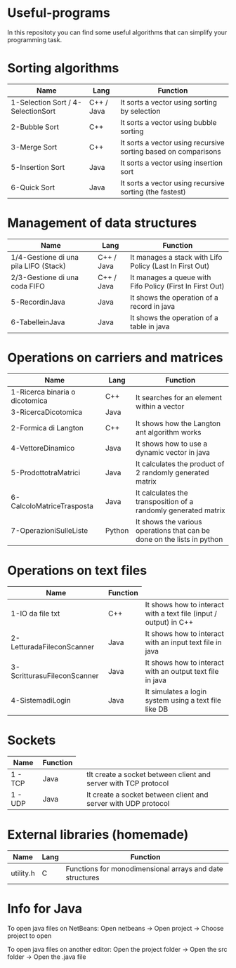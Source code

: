 # Useful-programs
In this repositoty you can find some useful algorithms that can simplify your programming task.

# Sorting algorithms
<table align="center">
  <thead>
    <tr><th>Name</th> <th>Lang</th> <th>Function</th></tr>
  </thead>

  <tbody>
    <tr><td>1-Selection Sort / 4-SelectionSort</td> <td>C++ / Java</td> <td>It sorts a vector using sorting by selection</td></tr>
    <tr><td>2-Bubble Sort</td> <td>C++</td> <td>It sorts a vector using bubble sorting</td></tr>
    <tr><td>3-Merge Sort</td> <td>C++</td> <td>It sorts a vector using recursive sorting based on comparisons</td></tr>
    <tr><td>5-Insertion Sort</td> <td>Java</td> <td>It sorts a vector using insertion sort</td></tr>
    <tr><td>6-Quick Sort</td> <td>Java</td> <td>It sorts a vector using recursive sorting (the fastest)</td></tr>
  </tbody>
</table>

# Management of data structures
<table align="center">
  <thead>
    <tr><th>Name</th> <th>Lang</th> <th>Function</th></tr>
  </thead>

  <tbody>
    <tr><td>1/4-Gestione di una pila LIFO (Stack)</td> <td>C++ / Java</td> <td>It manages a stack with Lifo Policy (Last In First Out)</td></tr>
    <tr><td>2/3-Gestione di una coda FIFO</td> <td>C++ / Java</td> <td>It manages a queue with Fifo Policy (First In First Out)</td></tr>
    <tr><td>5-RecordinJava</td> <td>Java</td> <td>It shows the operation of a record in java</td></tr>
    <tr><td>6-TabelleinJava</td> <td>Java</td> <td>It shows the operation of a table in java</td></tr>
  </tbody>
</table>

# Operations on carriers and matrices
<table align="center">
  <thead>
    <tr><th>Name</th> <th>Lang</th> <th>Function</th></tr>
  </thead>

  <tbody>
    <tr><td>1-Ricerca binaria o dicotomica</td>  <td>C++</td></td> <td rowspan="2">It searches for an element within a vector</td></tr>
    <tr><td>3-RicercaDicotomica</td> <td>Java</td></tr>
    <tr><td>2-Formica di Langton</td> <td>C++</td> <td>It shows how the Langton ant algorithm works</td></tr>
    <tr><td>4-VettoreDinamico</td> <td>Java</td> <td>It shows how to use a dynamic vector in java</td></tr>
    <tr><td>5-ProdottotraMatrici</td> <td>Java</td> <td>It calculates the product of 2 randomly generated matrix</td></tr>
    <tr><td>6-CalcoloMatriceTrasposta</td> <td>Java</td> <td>It calculates the transposition of a randomly generated matrix</td></tr>
    <tr><td>7-OperazioniSulleListe</td> <td>Python</td> <td>It shows the various operations that can be done on the lists in python</td></tr>
  </tbody>
</table>

# Operations on text files
<table align="center">
  <thead>
    <tr><th>Name</th> <th>Function</th></tr>
  </thead>

  <tbody>
    <tr><td>1-IO da file txt</td> <td>C++</td> <td>It shows how to interact with a text file (input / output) in C++</td></tr>
    <tr><td>2-LetturadaFileconScanner</td> <td>Java</td></td> <td>It shows how to interact with an input text file in java</td></tr>
    <tr><td>3-ScritturasuFileconScanner</td> <td>Java</td> <td>It shows how to interact with an output text file in java</td></tr>
    <tr><td>4-SistemadiLogin</td> <td>Java</td> <td>It simulates a login system using a text file like DB</td></tr>
  </tbody>
</table>

# Sockets
<table align="center">
  <thead>
    <tr><th>Name</th> <th>Function</th></tr>
  </thead>

  <tbody>
    <tr><td>1 - TCP</td></td> <td>Java<td> <td>tIt create a socket between client and server with TCP protocol</td></tr>
    <tr><td>1 - UDP</td></td> <td>Java<td> <td>It create a socket between client and server with UDP protocol</td></tr>
  </tbody>
</table>

# External libraries (homemade)
<table align="center">
  <thead>
    <tr><th>Name</th> <th>Lang</th> <th>Function</th></tr>
  </thead>

  <tbody>
    <tr><td>utility.h</td> <td>C</td> <td>Functions for monodimensional arrays and date structures</td></tr>
  </tbody>
</table>

# Info for Java
To open java files on NetBeans:
Open netbeans → Open project → Choose project to open

To open java files on another editor:
Open the project folder → Open the src folder → Open the .java file
